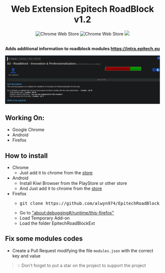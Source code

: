 <div align="center">
    <h1>Web Extension Epitech RoadBlock v1.2</h1>

![Chrome Web Store](https://img.shields.io/chrome-web-store/stars/foapohjmcdnoijommffjdbefjpakplej?label=Chrome%20Stars&logo=brightgreen&style=for-the-badge)
![Chrome Web Store](https://img.shields.io/chrome-web-store/users/foapohjmcdnoijommffjdbefjpakplej?color=brightgreen&label=Chrome%20Downloads&style=for-the-badge)
[![](https://img.shields.io/badge/License-GPL--3.0-brightgreen.svg?style=for-the-badge)](https://github.com/alwyn974/EpitechRoadBlockExt/blob/main/LICENSE)

<br><strong> Adds additional information to roadblock modules https://intra.epitech.eu </strong></p>

<img src="example.png"></img>

</div>

## Working On:

- Google Chrome
- Android
- Firefox

## How to install
<ul>
	<li>
        Chrome
        <ul>
            <li>Just add it to chrome from the <a href="https://chrome.google.com/webstore/detail/epitech-roadblock/foapohjmcdnoijommffjdbefjpakplej/related?hl=fr">store</a></li>
        </ul>
    </li>
	<li>Android
		<ul>
			<li> Install Kiwi Browser from the PlayStore or other store</li>
			<li> And Just add it to chrome from the <a href="https://chrome.google.com/webstore/detail/epitech-roadblock/foapohjmcdnoijommffjdbefjpakplej/related?hl=fr">store</a></li>
		</ul>
	</li>
    <li>Firefox
		<ul>
            <li><pre>git clone https://github.com/alwyn974/EpitechRoadBlockExt.git</pre></li>
			<li> Go to <a href="about:debugging#/runtime/this-firefox">"about:debugging#/runtime/this-firefox"</a> </li>
			<li> Load Temporary Add-on</li>
            <li> Load the folder EpitechRoadBlockExt</li>
		</ul>
	</li>
</ul>

## Fix some modules codes

- Create a Pull Request modifying the file `modules.json` with the correct key and value

> :bulb: Don't forget to put a star on the project to support the project
